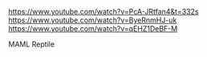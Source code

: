 https://www.youtube.com/watch?v=PcA-JRtfan4&t=332s
https://www.youtube.com/watch?v=ByeRnmHJ-uk
https://www.youtube.com/watch?v=qEHZ1DeBF-M

MAML
Reptile